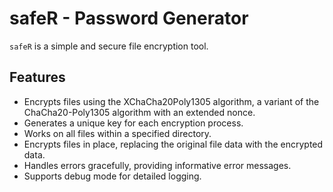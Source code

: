 # safeR - Password Generator

`safeR` is a simple and secure file encryption tool.

## Features

- Encrypts files using the XChaCha20Poly1305 algorithm, a variant of the ChaCha20-Poly1305 algorithm with an extended nonce.
- Generates a unique key for each encryption process.
- Works on all files within a specified directory.
- Encrypts files in place, replacing the original file data with the encrypted data.
- Handles errors gracefully, providing informative error messages.
- Supports debug mode for detailed logging.
